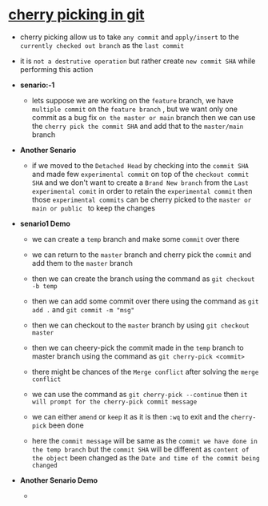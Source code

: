 # <ins> cherry picking in git </ins> #

- cherry picking allow us to take `any commit` and `apply/insert` to the `currently checked out branch` as the `last commit`

- it is `not a destrutive operation` but rather create `new commit SHA` while performing this action 

- **senario:-1**

  - lets suppose we are working on the `feature` branch, we have `multiple commit` on the `feature branch` , but we want only one commit as a bug fix `on the master or main` branch then we can use the `cherry pick the commit SHA` and add that to the `master/main` branch

- **Another Senario**

  - if we moved to the `Detached Head` by checking into the `commit SHA` and made few `experimental commit` on top of the `checkout commit SHA` and we don't want to create a `Brand New branch` from the `Last experimental comit`  in order to retain the `experimental commit` then those `experimental commits` can be cherry picked to the `master or main or public ` to keep the changes 

- **senario1 Demo**

    - we can create a `temp` branch and make some `commit` over there
    - we can return to the `master` branch and cherry pick the `commit` and add them to the `master` branch

    - then we can create the branch using the command as `git checkout -b temp`
    - then we can add some commit over there using the command as `git add .` and `git commit -m "msg"`
    - then we can checkout to the `master` branch by using `git checkout master`
    - then we can cheery-pick the commit made in the `temp` branch to master branch using the command as `git cherry-pick <commit>`
    - there might be chances of the `Merge conflict` after solving the `merge conflict`
    - we can use the command as `git cherry-pick --continue` then `it will prompt for the cherry-pick commit message`
    - we can either `amend` or `keep` it as it is then `:wq` to exit and the `cherry-pick` been done
    - here the `commit message` will be same as the `commit we have done in the temp branch` but the `commit SHA` will be different as `content of the object` been changed as the `Date and time of the commit being changed `

- **Another Senario Demo**
    
    -  

